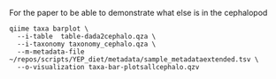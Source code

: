 For the paper to be able to demonstrate what else is in the cephalopod


```
qiime taxa barplot \
  --i-table  table-dada2cephalo.qza \
  --i-taxonomy taxonomy_cephalo.qza \
  --m-metadata-file ~/repos/scripts/YEP_diet/metadata/sample_metadataextended.tsv \
  --o-visualization taxa-bar-plotsallcephalo.qzv
```

